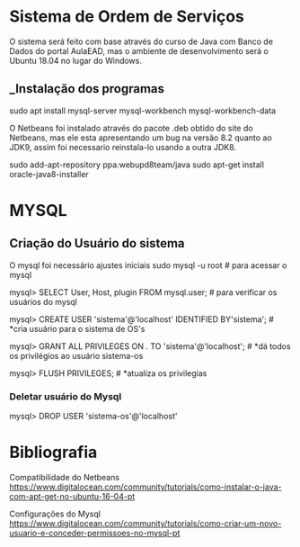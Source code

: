 # Sistema de Ordem de Serviços

O sistema será feito com base através do curso de Java com Banco de Dados do portal AulaEAD, mas o ambiente de desenvolvimento será o Ubuntu 18.04 no lugar do Windows.

## _Instalação dos programas
  sudo apt install mysql-server mysql-workbench mysql-workbench-data 
  
  O Netbeans foi instalado através do pacote .deb obtido do site do Netbeans, mas ele esta apresentando um bug na versão 8.2 quanto ao JDK9, assim foi necessario reinstala-lo usando a outra JDK8.
  
  sudo add-apt-repository ppa:webupd8team/java
  sudo apt-get install oracle-java8-installer

  
# MYSQL
## Criação do Usuário do sistema
O mysql foi necessário ajustes iniciais 
sudo mysql -u root # para acessar o mysql

mysql> SELECT User, Host, plugin FROM mysql.user; # para verificar os usuários do mysql

mysql> CREATE USER 'sistema'@'localhost' IDENTIFIED BY'sistema'; # *cria usuário para o sistema de OS's

mysql> GRANT ALL PRIVILEGES ON *.* TO 'sistema'@'localhost'; # *dá todos os privilégios ao usuário sistema-os

mysql> FLUSH PRIVILEGES; # *atualiza os privilegias

### Deletar usuário do Mysql 
mysql> DROP USER 'sistema-os'@'localhost'

# Bibliografia
Compatibilidade do Netbeans
https://www.digitalocean.com/community/tutorials/como-instalar-o-java-com-apt-get-no-ubuntu-16-04-pt

Configurações do Mysql
https://www.digitalocean.com/community/tutorials/como-criar-um-novo-usuario-e-conceder-permissoes-no-mysql-pt
